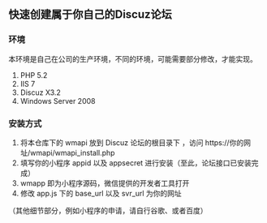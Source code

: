 ## 快速创建属于你自己的Discuz论坛
### 环境
本环境是自己在公司的生产环境，不同的环境，可能需要部分修改，才能实现。
1. PHP 5.2
2. IIS 7
3. Discuz X3.2
4. Windows Server 2008



### 安装方式

1. 将本仓库下的 wmapi 放到 Discuz 论坛的根目录下 ，访问 https://你的网址/wmapi/wmapi_install.php
2. 填写你的小程序 appid 以及 appsecret 进行安装（至此，论坛接口已安装完成）
3. wmapp 即为小程序源码，微信提供的开发者工具打开
4. 修改 app.js 下的 base_url 以及 svr_url 为你的网址

（其他细节部分，例如小程序的申请，请自行谷歌、或者百度）